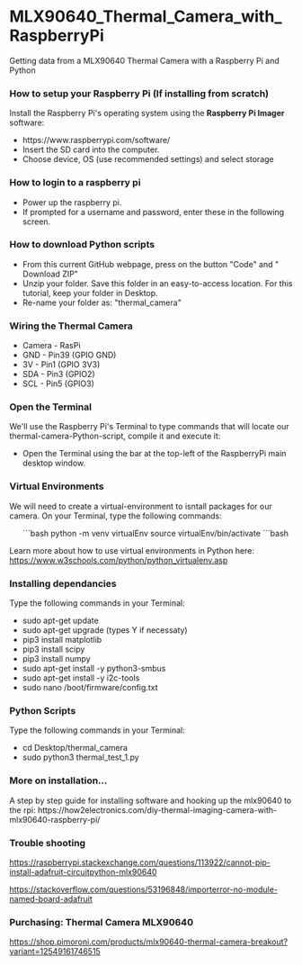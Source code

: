 # MLX90640_Thermal_Camera_with_RaspberryPi
Getting data from a MLX90640 Thermal Camera with a Raspberry Pi and Python

<h3>How to setup your Raspberry Pi (If installing from scratch)</h3>

Install the Raspberry Pi's operating system using the **Raspberry Pi Imager** software:

<ul>
  <li>https://www.raspberrypi.com/software/</li>
  <li>Insert the SD card into the computer.</li>
  <li>Choose device, OS (use recommended settings) and select storage</li>
</ul>

<h3>How to login to a raspberry pi</h3>
<ul>
  <li>Power up the raspberry pi.</li>
  <li>If prompted for a username and password, enter these in the following screen.</li>
</ul>

<h3>How to download Python scripts</h3>
<ul>
  <li>From this current GitHub webpage, press on the button "Code" and " Download ZIP"</li>
  <li>Unzip your folder. Save this folder in an easy-to-access location. For this tutorial, keep your folder in Desktop.</li>
  <li>Re-name your folder as: "thermal_camera"</li>  
</ul>

<h3>Wiring the Thermal Camera</h3>
<ul>
  <li>Camera - RasPi
  <li>GND - Pin39 (GPIO GND) </li>
  <li>3V - Pin1 (GPIO 3V3)</li>
  <li>SDA - Pin3 (GPIO2) </li>
  <li>SCL - Pin5 (GPIO3) </li>
</ul>

<h3>Open the Terminal </h3>
We'll use the Raspberry Pi's Terminal to type commands that will locate our thermal-camera-Python-script, compile it and execute it: 

<ul>
  <li> Open the Terminal using the bar at the top-left of the RaspberryPi main desktop window.
</ul>

<h3>Virtual Environments </h3>
We will need to create a virtual-environment to isntall packages for our camera. 
On your Terminal, type the following commands:
<ul>
  ```bash
  python -m venv virtualEnv
  source virtualEnv/bin/activate
  ```bash
</ul>

Learn more about how to use virtual environments in Python here:
https://www.w3schools.com/python/python_virtualenv.asp
</ul>

<h3>Installing dependancies</h3>

Type the following commands in your Terminal:
<ul>
  <li> sudo apt-get update </li>
  <li> sudo apt-get upgrade (types Y if necessaty) </li>
  <li> pip3 install matplotlib </li>
  <li> pip3 install scipy </li>
  <li> pip3 install numpy </li>
  <li> sudo apt-get install -y python3-smbus</li>
  <li> sudo apt-get install -y i2c-tools</li>
  <li> sudo nano /boot/firmware/config.txt</li>
</ul>

<h3>Python Scripts </h3>

Type the following commands in your Terminal:
<ul>
<li> cd Desktop/thermal_camera </li>
<li> sudo python3 thermal_test_1.py</li>
</ul>

<h3>More on installation...</h3>
A step by step guide for installing software and hooking up the mlx90640 to the rpi:
https://how2electronics.com/diy-thermal-imaging-camera-with-mlx90640-raspberry-pi/

<h3>Trouble shooting </h3>

https://raspberrypi.stackexchange.com/questions/113922/cannot-pip-install-adafruit-circuitpython-mlx90640

https://stackoverflow.com/questions/53196848/importerror-no-module-named-board-adafruit

<h3> Purchasing: Thermal Camera MLX90640 </h3>

https://shop.pimoroni.com/products/mlx90640-thermal-camera-breakout?variant=12549161746515
